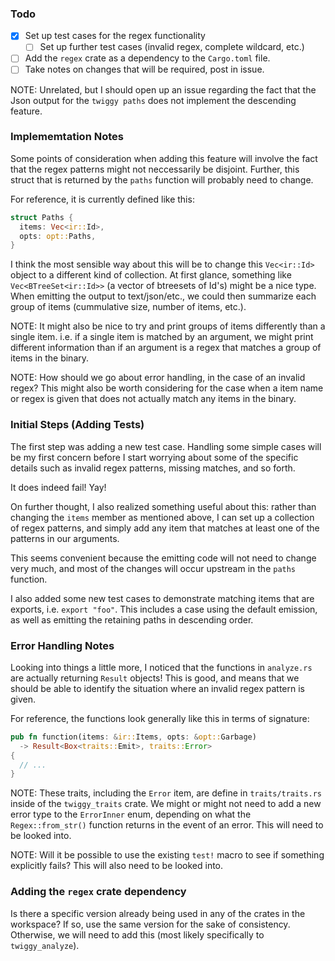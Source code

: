 
### Todo

- [x] Set up test cases for the regex functionality
  - [ ] Set up further test cases (invalid regex, complete wildcard, etc.)
- [ ] Add the `regex` crate as a dependency to the `Cargo.toml` file.
- [ ] Take notes on changes that will be required, post in issue.

NOTE: Unrelated, but I should open up an issue regarding the fact that the
      Json output for the `twiggy paths` does not implement the descending
      feature.

### Implememtation Notes

Some points of consideration when adding this feature will involve the fact
that the regex patterns might not neccessarily be disjoint. Further, this
struct that is returned by the `paths` function will probably need to change.

For reference, it is currently defined like this:

```rust
struct Paths {
  items: Vec<ir::Id>,
  opts: opt::Paths,
}
```

I think the most sensible way about this will be to change this `Vec<ir::Id>`
object to a different kind of collection. At first glance, something like
`Vec<BTreeSet<ir::Id>>` (a vector of btreesets of Id's) might be a nice type.
When emitting the output to text/json/etc., we could then summarize each
group of items (cummulative size, number of items, etc.).

NOTE: It might also be nice to try and print groups of items differently
      than a single item. i.e. if a single item is matched by an argument,
      we might print different information than if an argument is a regex
      that matches a group of items in the binary.

NOTE: How should we go about error handling, in the case of an invalid regex?
      This might also be worth considering for the case when a item name or
      regex is given that does not actually match any items in the binary.

### Initial Steps (Adding Tests)

The first step was adding a new test case. Handling some simple cases will be
my first concern before I start worrying about some of the specific details
such as invalid regex patterns, missing matches, and so forth.

It does indeed fail! Yay!

On further thought, I also realized something useful about this:
rather than changing the `items` member as mentioned above, I can set up a
collection of regex patterns, and simply add any item that matches at least
one of the patterns in our arguments.

This seems convenient because the emitting code will not need to change very
much, and most of the changes will occur upstream in the `paths` function.

I also added some new test cases to demonstrate matching items that are
exports, i.e. `export "foo"`. This includes a case using the default emission,
as well as emitting the retaining paths in descending order.

### Error Handling Notes

Looking into things a little more, I noticed that the functions in `analyze.rs`
are actually returning `Result` objects! This is good, and means that we should
be able to identify the situation where an invalid regex pattern is given.

For reference, the functions look generally like this in terms of signature:

```rust
pub fn function(items: &ir::Items, opts: &opt::Garbage)
  -> Result<Box<traits::Emit>, traits::Error>
{
  // ...
}
```

NOTE: These traits, including the `Error` item, are define in
`traits/traits.rs` inside of the `twiggy_traits` crate. We might or might
not need to add a new error type to the `ErrorInner` enum, depending on
what the `Regex::from_str()` function returns in the event of an error.
This will need to be looked into.

NOTE: Will it be possible to use the existing `test!` macro to see if something
explicitly fails? This will also need to be looked into.

### Adding the `regex` crate dependency

Is there a specific version already being used in any of the crates in the
workspace? If so, use the same version for the sake of consistency. Otherwise,
we will need to add this (most likely specifically to `twiggy_analyze`).

